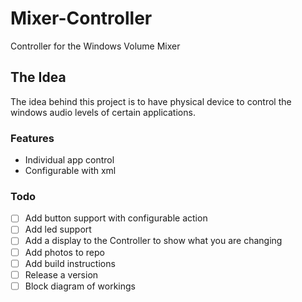 # Mixer-Controller
Controller for the Windows Volume Mixer
## The Idea
The idea behind this project is to have physical device to control the windows audio levels of certain applications.


### Features
- Individual app control
- Configurable with xml



### Todo
- [ ] Add button support with configurable action
- [ ] Add led support
- [ ] Add a display to the Controller to show what you are changing
- [ ] Add photos to repo
- [ ] Add build instructions
- [ ] Release a version
- [ ] Block diagram of workings
